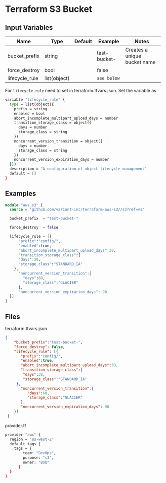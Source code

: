 # Terraform S3 Bucket

## Input Variables

 | Name               | Type         | Default  | Example                               | Notes                                         |
 | ------------------ | ------------ | -------- | ------------------------------------- | --------------------------------------------- |
 | bucket_prefix      | string       |          | test-bucket-                          |  Creates a unique bucket name                 |
 | force_destroy      | bool         |          | false                                 |                                               |
 | lifecycle_rule     | list(object) |          | `see below`                           |                                               |

For `lifecycle_rule` need to set in terraform.tfvars.json. Set the variable as

```bash
variable "lifecycle_rule" {
  type = list(object({
    prefix = string
    enabled = bool
    abort_incomplete_multipart_upload_days = number
    transition_storage_class = object({
      days = number
      storage_class = string
    })
    noncurrent_version_transition = object({
      days = number
      storage_class = string
    })
    noncurrent_version_expiration_days = number
  }))
  description = "A configuration of object lifecycle management"
  default = []
}
```

## Examples

```terraform
module "aws_s3" {
  source = "github.com/variant-inc/terraform-aws-s3//s3?ref=v1"

  bucket_prefix  = "test-bucket-"

  force_destroy  = false

  lifecycle_rule = [{
      "prefix":"config/",
      "enabled":true,
      "abort_incomplete_multipart_upload_days":30,
      "transition_storage_class":{
      "days":30,
      "storage_class":"STANDARD_IA"
    },
      "noncurrent_version_transition":{
        "days":60,
        "storage_class":"GLACIER"
      },
      "noncurrent_version_expiration_days": 90
  }]
}
```

## Files

terraform.tfvars.json

```json
{
    "bucket_prefix":"test-bucket-",
    "force_destroy": false,
    "lifecycle_rule": [{
       "prefix":"config/",
       "enabled":true,
       "abort_incomplete_multipart_upload_days":30,
       "transition_storage_class":{
        "days":30,
        "storage_class":"STANDARD_IA"
     },
       "noncurrent_version_transition":{
          "days":60,
          "storage_class":"GLACIER"
       },
       "noncurrent_version_expiration_days": 90
    }]
 }
```

provider.tf

```bash
provider "aws" {
  region = "us-west-2"
  default_tags {
    tags = {
        team: "DevOps",
        purpose: "s3",
        owner: "Bob"
      }
  }
}
```
